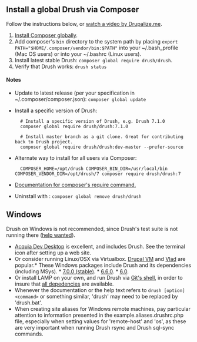 Install a global Drush via Composer
------------------
Follow the instructions below, or [watch a video by Drupalize.me](https://youtu.be/eAtDaD8xz0Q).

1. [Install Composer globally](https://getcomposer.org/doc/00-intro.md#globally).
1. Add composer's `bin` directory to the system path by placing `export PATH="$HOME/.composer/vendor/bin:$PATH"` into your ~/.bash_profile (Mac OS users) or into your ~/.bashrc (Linux users).		
1. Install latest stable Drush: `composer global require drush/drush`.		
1. Verify that Drush works: `drush status`				

#### Notes		
* Update to latest release (per your specification in ~/.composer/composer.json): `composer global update`
* Install a specific version of Drush:		

        # Install a specific version of Drush, e.g. Drush 7.1.0
        composer global require drush/drush:7.1.0

        # Install master branch as a git clone. Great for contributing back to Drush project.
        composer global require drush/drush:dev-master --prefer-source

* Alternate way to install for all users via Composer:

        COMPOSER_HOME=/opt/drush COMPOSER_BIN_DIR=/usr/local/bin COMPOSER_VENDOR_DIR=/opt/drush/7 composer require drush/drush:7

* [Documentation for composer's require command.](http://getcomposer.org/doc/03-cli.md#require)
* Uninstall with : `composer global remove drush/drush`

Windows
------------
Drush on Windows is not recommended, since Drush's test suite is not running there ([help wanted](https://github.com/drush-ops/drush/issues/1612)).

* [Acquia Dev Desktop](https://www.acquia.com/downloads) is excellent, and includes Drush. See the terminal icon after setting up a web site.
* Or consider running Linux/OSX via Virtualbox. [Drupal VM](http://www.drupalvm.com/) and [Vlad](https://github.com/hashbangcode/vlad) are popular.* These Windows packages include Drush and its dependencies (including MSys).     * [7.0.0 (stable)](https://github.com/drush-ops/drush/releases/download/7.0.0/windows-7.0.0.zip).    * [6.6.0](https://github.com/drush-ops/drush/releases/download/6.6.0/windows-6.6.0.zip).    * [6.0](https://github.com/drush-ops/drush/releases/download/6.0.0/Drush-6.0-2013-08-28-Installer-v1.0.21.msi).
* Or install LAMP on your own, and run Drush via [Git's shell](https://git-for-windows.github.io/), in order to insure that [all depedencies](https://github.com/acquia/DevDesktopCommon/tree/master/bintools-win/msys/bin) are available.   
* Whenever the documentation or the help text refers to `drush [option] <command>` or something similar, 'drush' may need to be replaced by 'drush.bat'.
* When creating site aliases for Windows remote machines, pay particular attention to information presented in the example.aliases.drushrc.php file, especially when setting values for 'remote-host' and 'os', as these are very important when running Drush rsync and Drush sql-sync commands.
